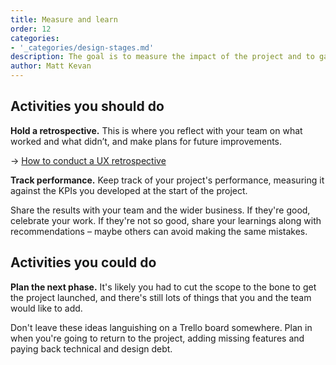 ```yaml
---
title: Measure and learn
order: 12
categories:
- '_categories/design-stages.md'	
description: The goal is to measure the impact of the project and to gather your learnings, share them with the team and feed them into future projects.
author: Matt Kevan
---
```


## Activities you should do

**Hold a retrospective.** This is where you reflect with your team on what worked and what didn’t, and make plans for future improvements. 

→ [How to conduct a UX retrospective](https://www.editorx.com/shaping-design/article/design-retrospectives-guide-ux-designers)

**Track performance.** Keep track of your project's performance, measuring it against the KPIs you developed at the start of the project. 

Share the results with your team and the wider business. If they're good, celebrate your work. If they're not so good, share your learnings along with recommendations – maybe others can avoid making the same mistakes.

## Activities you could do

**Plan the next phase.** It's likely you had to cut the scope to the bone to get the project launched, and there's still lots of things that you and the team would like to add. 

Don't leave these ideas languishing on a Trello board somewhere. Plan in when you're going to return to the project, adding missing features and paying back technical and design debt.